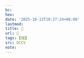 ```yaml
---
bc:
hex:
date: '2025-10-13T10:27:24+08:00'
lastmod:
title: 􄆕
url: 􄆕
tags: [㛴]
src: DCCV
note:
---
```

